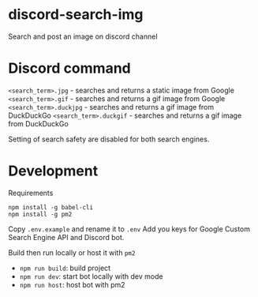 # discord-search-img

Search and post an image on discord channel

# Discord command

`<search_term>.jpg` - searches and returns a static image from Google
`<search_term>.gif` - searches and returns a gif image from Google
`<search_term>.duckjpg` - searches and returns a gif image from DuckDuckGo
`<search_term>.duckgif` - searches and returns a gif image from DuckDuckGo

Setting of search safety are disabled for both search engines.

# Development

Requirements
```
npm install -g babel-cli
npm install -g pm2
```

Copy `.env.example` and rename it to `.env`
Add you keys for Google Custom Search Engine API and Discord bot.

Build then run locally or host it with `pm2`

- `npm run build`: build project
- `npm run dev`: start bot locally with dev mode
- `npm run host`: host bot with pm2
